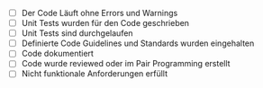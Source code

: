 - [ ] Der Code Läuft ohne Errors und Warnings
- [ ] Unit Tests wurden für den Code geschrieben
- [ ] Unit Tests sind durchgelaufen
- [ ] Definierte Code Guidelines und Standards wurden eingehalten
- [ ] Code dokumentiert
- [ ] Code wurde reviewed oder im Pair Programming erstellt
- [ ] Nicht funktionale Anforderungen erfüllt